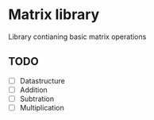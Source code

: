 # Matrix library
Library contianing basic matrix operations

## TODO
- [ ] Datastructure
- [ ] Addition
- [ ] Subtration
- [ ] Multiplication